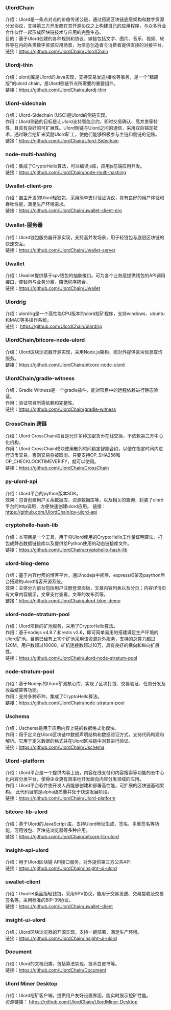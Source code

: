 ### UlordChain  
介绍：Ulord是一条点对点的价值传递公链，通过搭建区块链底层架构和数字资源分发协议，支持第三方开发商在其开源协议之上构建自己的应用程序，与众多行业合作伙伴一起形成区块链技术与应用的完整生态。  
目的：基于Ulord创建的各种规则和协议，嫁接包括文字、图片、音乐、视频、软件等在内的各类数字资源应用场景，为信息创造者与消费者提供直接的对接平台。  
链接：https://github.com/UlordChain/UlordChain

###	Ulordj-thin  
介绍：ulordj库是Ulord的Java实现，支持交易发送/接收等事务，是一个“精简版”的ulord chain，是Ulord侧链节点所需要的重要组件。  
链接：https://github.com/UlordChain/ulordj-thin  

### Ulord-sidechain  
介绍：Ulord-Sidechain (USC)是Ulord的侧链实现。  
作用：Ulord侧链的目标是让Ulord支持智能合约，即时交易确认、高并发等特性，且具有良好的可扩展性。Ulord侧链与Ulord之间的通信，采用双向锚定技术，通过联合挖矿来奖励Ulord矿工，使他们能够积极参与主链和侧链的记账。  
链接：https://github.com/UlordChain/Ulord-Sidechain  

### node-multi-hashing  
介绍：集成了CryptoHello算法，可以编译js库，应用js前端应用开发。  
链接：https://github.com/UlordChain/node-multi-hashing  

### Uwallet-client-pro  
介绍：自主开发的Ulord轻钱包，采用简单支付验证协议，具有良好的用户体验和吞吐性能，满足生产环境需求。  
链接：https://github.com/UlordChain/uwallet-client-pro  

### Uwallet-服务器  
介绍：Ulord钱包服务器开源实现，支持高并发场景，用于轻钱包与底层区块链的快速交互。  
链接：https://github.com/UlordChain/Uwallet-server  

###	Uwallet  
介绍：Uwallet提供基于spv钱包的抽象接口。可为各个业务层提供钱包的API调用接口，使钱包与业务分离，降低程序耦合。  
链接：https://github.com/UlordChain/Uwallet  

### Ulordrig  
介绍：ulordrig是一个高性能CPU版本的ulord挖矿程序，支持windows、ubuntu和MAC等多操作系统。  
链接： https://github.com/UlordChain/ulordrig  

### UlordChain/bitcore-node-ulord  
介绍：Ulord区块浏览器开源实现，采用Node.js架构，能对外提供区块信息查询服务。  
链接：https://github.com/UlordChain/bitcore-node-ulord  

###	UlordChain/gradle-witness  
介绍：Gradle Witness是一个gradle插件，能对项目中的远程依赖进行静态验证。  
作用：验证项目所需依赖和完整性。  
链接：https://github.com/UlordChain/gradle-witness  

### CrossChain 跨链  
介绍：Ulord CrossChain项目是允许多种加密货币在线交换，不依赖第三方中心化机构。  
作用：Ulord CrossChain模块使用散列时间锁定智能合约，以便在指定时间内进行货币交易，否则交易将被取消。只要支持OP_SHA256和OP_CHECKLOCKTIMEVERIFY，就可以使用。  
链接：https://github.com/UlordChain/CrossChain  

### py-ulord-api  
介绍：Ulord平台的python版本SDK。  
效果：包含创建用户关系数据库，资源数据库等，以及相关的查询，封装了ulord平台的http调用，方便快速创建ulord应用。 
链接：https://github.com/UlordChain/py-ulord-api  

### cryptohello-hash-lib  
介绍：本项目是一个工具，用于将Ulord使用的CryptoHello工作量证明算法，打包成静态数据链接库以及提供给Python使用的动态链接库文件。  
链接：https://github.com/UlordChain/cryptohello-hash-lib  

### ulord-blog-demo  
介绍：基于内容付费的博客平台，通过nodejs中间层、express框架及paython后台搭建的ulord博客开源系统。  
效果：主体分为前台包括用户注册登录面板，文章内容列表以及分页；内容详情页有文章内容展示，文章支付查看，文章的发布页等。  
链接：https://github.com/UlordChain/ulord-blog-demo  

###	ulord-node-stratum-pool  
介绍：Ulord项目的矿池服务，采用了CryptoHello算法。  
作用：基于nodejs v4.8.7 和redis v2.6，即可简单易用的搭建满足生产环境的Ulord矿池。目前已经有上10个矿池采用该资源对外服务，支持的总算力超过120M，用户数超过10000，矿机连接数超过10万，具有良好的横向和纵向扩展性。  
链接：https://github.com/UlordChain/ulord-node-stratum-pool  

### node-stratum-pool  
介绍：基于Nodejs的Ulord矿池核心库，实现了区块打包、交易验证、任务分发及收益结算等功能。  
作用：支持多种币种，集成了CryptoHello算法。  
链接：https://github.com/UlordChain/node-stratum-pool  

### Uschema 
介绍：Uschema是用于应用内容上链的数据格式化模块。  
作用：用于定义在Ulord区块链中数据声明结构和数据验证方式，支持代码构建和解析。它用于定义数据的格式并在Ulord区块链中对其进行验证。  
链接：https://github.com/UlordChain/Uschema  

### Ulord -platform
介绍：Ulord平台是一个提供内容上链，内容在线支付和内容搜索等功能的去中心化内容分发平台，使得企业更有效率地开发面向内容分发领域的应用。  
作用：Ulord平台软件使开发人员能够创建和部署高性能，可扩展的区块链基础架构。 此代码目前是alpha级质量并处于快速发展阶段。  
链接：https://github.com/UlordChain/Ulord-platform

### bitcore-lib-ulord  
介绍：基于Ulord的JavaScript 库，支持Ulord地址生成、签名、多重签名等功能，可用钱包、区块链浏览器等多种应用。  
链接：https://github.com/UlordChain/bitcore-lib-ulord  

### insight-api-ulord  
介绍：用于Ulord区块链 API接口服务，对外提供第三方公共API  
链接：https://github.com/UlordChain/insight-ui-ulord  

### uwallet-client  
介绍：Uwallet桌面版轻钱包，采用SPV协议，能用于交易发送、交易接收及交易签名等，采用标准的BIP-39协议。  
链接：https://github.com/UlordChain/uwallet-client  

### insight-ui-ulord  
介绍：Ulord区块浏览器的开源实现，支持一键部署，满足生产环境。  
链接：https://github.com/UlordChain/insight-ui-ulord  

### Document  
介绍：Ulord的文档归类，包括算法实现、技术白皮书等。  
链接：https://github.com/UlordChain/Document  

### Ulord Miner Desktop
介绍：Ulord挖矿客户端，提供用户友好设置界面，能实时展示挖矿性能。  
资源链接： https://github.com/UlordChain/UlordMiner-Desktop



   





